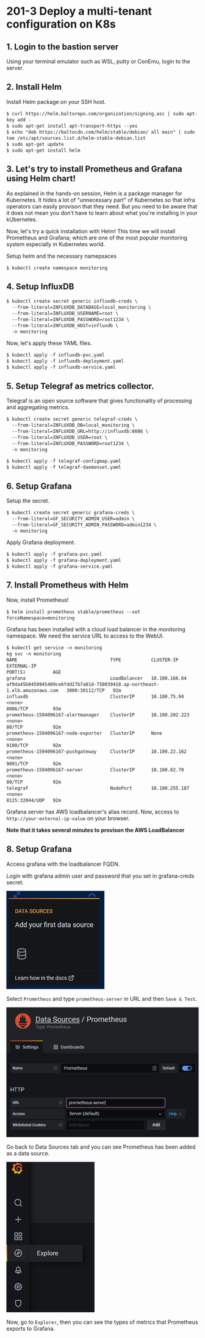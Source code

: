 # 201-3 Deploy a multi-tenant configuration on K8s

## 1. Login to the bastion server

Using your terminal emulator such as WSL, putty or ConEmu, login to the server.

## 2. Install Helm

Install Helm package on your SSH host.

```shell
$ curl https://helm.baltorepo.com/organization/signing.asc | sudo apt-key add -
$ sudo apt-get install apt-transport-https --yes
$ echo "deb https://baltocdn.com/helm/stable/debian/ all main" | sudo tee /etc/apt/sources.list.d/helm-stable-debian.list
$ sudo apt-get update
$ sudo apt-get install helm
```

## 3. Let's try to install Prometheus and Grafana using Helm chart!

As explained in the hands-on session, Helm is a package manager for Kubernetes. It hides a lot of "unnecessary part" of Kubernetes so that infra operators can easily provison that they need. But you need to be aware that it does not mean you don't have to learn about what you're installing in your kUbernetes.

Now, let's try a quick installation with Helm! This time we will install Prometheus and Grafana; which are one of the most popular monitoring system especially in Kubernetes world.

Setup helm and the necessary namepsaces

```shell
$ kubectl create namespace monitoring
```

## 4. Setup InfluxDB

```shell
$ kubectl create secret generic influxdb-creds \
  --from-literal=INFLUXDB_DATABASE=local_monitoring \
  --from-literal=INFLUXDB_USERNAME=root \
  --from-literal=INFLUXDB_PASSWORD=root1234 \
  --from-literal=INFLUXDB_HOST=influxdb \
  -n monitoring
```

Now, let's apply these YAML files.

```shell
$ kubectl apply -f influxdb-pvc.yaml
$ kubectl apply -f influxdb-deployment.yaml
$ kubectl apply -f influxdb-service.yaml
```

## 5. Setup Telegraf as metrics collector.

Telegraf is an open source software that gives functionality of processing and aggregating metrics.


```shell
$ kubectl create secret generic telegraf-creds \
  --from-literal=INFLUXDB_DB=local_monitoring \
  --from-literal=INFLUXDB_URL=http://influxdb:8086 \
  --from-literal=INFLUXDB_USER=root \
  --from-literal=INFLUXDB_PASSWORD=root1234 \
  -n monitoring
```

```shell
$ kubectl apply -f telegraf-configmap.yaml
$ kubectl apply -f telegraf-daemonset.yaml
```

## 6. Setup Grafana

Setup the secret.

```shell
$ kubectl create secret generic grafana-creds \
  --from-literal=GF_SECURITY_ADMIN_USER=admin \
  --from-literal=GF_SECURITY_ADMIN_PASSWORD=admin1234 \
  -n monitoring
```

Apply Grafana deployment.

```shell
$ kubectl apply -f grafana-pvc.yaml
$ kubectl apply -f grafana-deployment.yaml
$ kubectl apply -f grafana-service.yaml
```

## 7. Install Prometheus with Helm

Now, install Prometheus!

```shell
$ helm install prometheus stable/prometheus --set forceNamespace=monitoring
```

Grafana has been installed with a cloud load balancer in the monitoring namespace. We need the service URL to access to the WebUI.

```shell
$ kubectl get service -n monitoring
kg svc -n monitoring
NAME                                  TYPE           CLUSTER-IP       EXTERNAL-IP                                                                   PORT(S)          AGE
grafana                               LoadBalancer   10.100.166.64    af9da45b0450945409ce6fdd27b7a81d-750039418.ap-northeast-1.elb.amazonaws.com   3000:30112/TCP   92m
influxdb                              ClusterIP      10.100.75.94     <none>                                                                        8086/TCP         93m
prometheus-1594096167-alertmanager    ClusterIP      10.100.202.223   <none>                                                                        80/TCP           92m
prometheus-1594096167-node-exporter   ClusterIP      None             <none>                                                                        9100/TCP         92m
prometheus-1594096167-pushgateway     ClusterIP      10.100.22.162    <none>                                                                        9091/TCP         92m
prometheus-1594096167-server          ClusterIP      10.100.82.70     <none>                                                                        80/TCP           92m
telegraf                              NodePort       10.100.255.187   <none>                                                                        8125:32044/UDP   92m
```

Grafana server has AWS loadbalancer's alias record.  Now, access to `http://your-external-ip-value` on your browser.

**Note that it takes several minutes to provison the AWS LoadBalancer**

## 8. Setup Grafana

Access grafana with the loadbalancer FQDN.

Login with grafana admin user and password that you set in grafana-creds secret.

![](img/add-data-source.png)


Select `Prometheus` and type `prometheus-server` in URL and then `Save & Test`.

![](img/prometheus.png)

Go back to Data Sources tab and you can see Prometheus has been added as a data source.

![](img/explore.png)

Now, go to `Explorer`, then you can see the types of metrics that Prometheus exports to Grafana.
